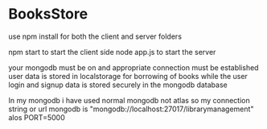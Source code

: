 ﻿# BooksStore

use npm install for both the client and server folders 

npm start to start the client side 
node app.js to start the server

your mongodb must be on and appropriate connection must be established 
user data is stored in localstorage for borrowing of books while the
user login and signup data is stored securely in the mongodb database

In my mongodb i have used normal mongodb not atlas so my connection string or url mongodb is "mongodb://localhost:27017/librarymanagement"
alos PORT=5000

